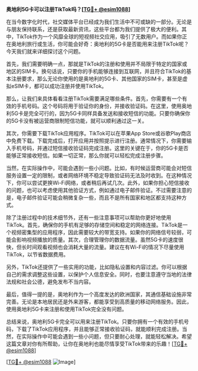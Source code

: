**奥地利5G卡可以注册TikTok吗？[[TG💪+ @esim1088](https://t.me/s/esim1088)]**

在当今数字化时代，社交媒体平台已经成为我们生活中不可或缺的一部分。无论是与朋友保持联系，还是获取最新资讯，这些平台都为我们提供了极大的便利。其中，TikTok作为一个风靡全球的短视频社交应用，吸引了无数用户。而如果你正在奥地利旅行或生活，你可能会好奇：奥地利的5G卡是否能用来注册TikTok呢？今天我们就来详细探讨这个问题。

首先，我们需要明确一点，那就是TikTok的注册和使用并不局限于特定的国家或地区的SIM卡。换句话说，只要你的手机能够连接到互联网，并且符合TikTok的基本注册要求，那么无论你使用的是奥地利的5G卡、其他国家的SIM卡，甚至是虚拟eSIM卡，都可以成功注册并使用TikTok。

那么，让我们来具体看看注册TikTok需要满足哪些条件。首先，你需要有一个有效的手机号码。这个号码将用于验证你的身份，并接收验证码。在这里，使用奥地利5G卡是完全可行的，因为5G卡同样具备发送和接收短信的功能。只要你确保你的5G卡没有被运营商限制短信功能，就可以顺利通过这一关。

其次，你需要下载TikTok应用程序。TikTok可以在苹果App Store或谷歌Play商店中免费下载。下载完成后，打开应用并按照提示进行注册。通常情况下，你需要输入手机号码，并通过短信接收验证码完成注册。这里的关键在于，你的5G卡是否能够正常接收短信。如果一切正常，那么你就可以轻松完成注册步骤。

当然，在实际操作中，可能会遇到一些小问题。比如，有时候运营商可能会对短信服务设置一定的限制，或者网络环境不稳定导致验证码无法及时收到。在这种情况下，你可以尝试更换Wi-Fi网络，或者稍后再试几次。此外，如果你担心短信接收的问题，也可以考虑使用其他验证方式，例如通过电子邮件验证。不过需要注意的是，电子邮件验证可能会稍微复杂一些，而且不是所有国家和地区都支持这种方式。

除了注册过程中的技术细节外，还有一些注意事项可以帮助你更好地使用TikTok。首先，确保你的手机有足够的存储空间和稳定的网络连接。TikTok是一个视频密集型的应用程序，因此需要较大的带宽支持。如果你的网络信号较弱，可能会影响视频播放的质量。其次，合理管理你的数据流量。虽然5G卡的速度很快，但长时间观看视频也会消耗大量的流量。建议在有Wi-Fi的情况下尽量使用TikTok，以节省数据费用。

另外，TikTok还提供了一些实用的功能，比如隐私设置和内容过滤。你可以根据自己的需求调整这些设置，以保护个人信息安全。同时，也要注意遵守当地的法律法规和社会公德，避免发布不当内容。

最后，值得一提的是，奥地利作为一个高度发达的欧洲国家，其通信基础设施非常完善。无论是本地居民还是外来游客，都能享受到高质量的移动网络服务。因此，使用奥地利5G卡来注册和使用TikTok完全没有问题。

总结来说，奥地利5G卡完全可以用来注册TikTok。只要你拥有一个有效的手机号码，下载了TikTok应用程序，并且能够正常接收验证码，就能顺利完成注册。当然，在实际操作中可能会遇到一些小问题，但只要耐心处理，就能轻松解决。希望这篇文章对你有所帮助，让你在奥地利也能尽情享受TikTok带来的乐趣！[[TG💪+ @esim1088](https://t.me/s/esim1088)]

[[TG💪+ @esim1088](https://t.me/s/esim1088) ![Image](https://i.postimg.cc/4NQfJmqS/Snipaste-2025-05-13-00-14-12.png)]